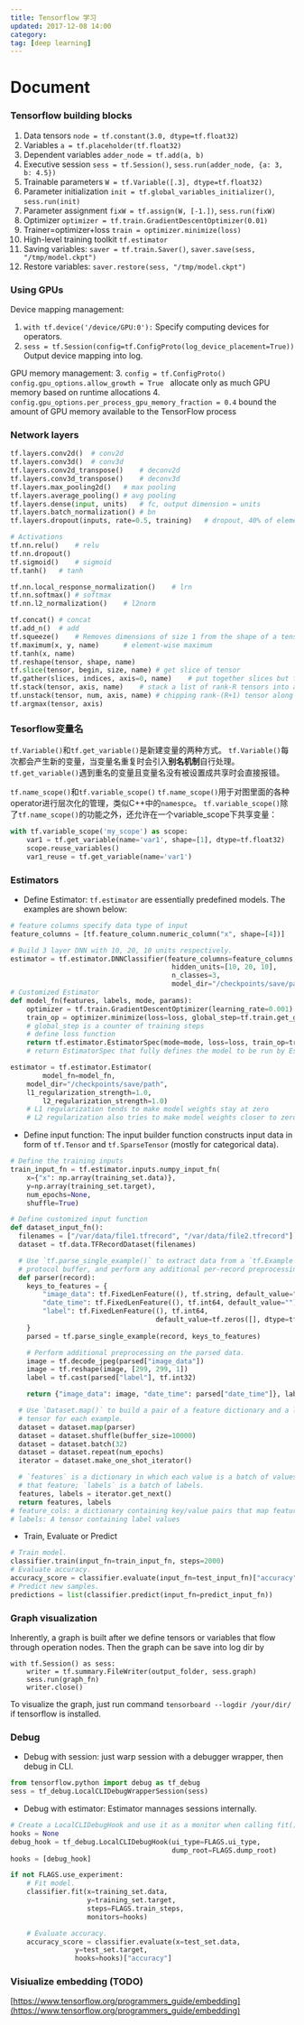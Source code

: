 ```yaml
---
title: Tensorflow 学习
updated: 2017-12-08 14:00
category: 
tag: [deep learning]
---
```


# Document


### Tensorflow building blocks

1. Data tensors `node = tf.constant(3.0, dtype=tf.float32)`
3. Variables `a = tf.placeholder(tf.float32)`
2. Dependent variables `adder_node = tf.add(a, b)`
4. Executive session `sess = tf.Session()`, `sess.run(adder_node, {a: 3, b: 4.5})`
5. Trainable parameters `W = tf.Variable([.3], dtype=tf.float32)`
6. Parameter initialization `init = tf.global_variables_initializer()`, `sess.run(init)`
7. Parameter assignment `fixW = tf.assign(W, [-1.])`, `sess.run(fixW)`
8. Optimizer `optimizer = tf.train.GradientDescentOptimizer(0.01)`
9. Trainer=optimizer+loss `train = optimizer.minimize(loss)`
10. High-level training toolkit `tf.estimator`
11. Saving variables: `saver = tf.train.Saver()`, `saver.save(sess, "/tmp/model.ckpt")`
12. Restore variables: `saver.restore(sess, "/tmp/model.ckpt")`

### Using GPUs

Device mapping management:
1. `with tf.device('/device/GPU:0'):` Specify computing devices for operators.
2. `sess = tf.Session(config=tf.ConfigProto(log_device_placement=True))
` Output device mapping into log.

GPU memory management:
3. `config = tf.ConfigProto() config.gpu_options.allow_growth = True `
allocate only as much GPU memory based on runtime allocations
4. `config.gpu_options.per_process_gpu_memory_fraction = 0.4` bound the amount of GPU memory available to the TensorFlow process

### Network layers

```python
tf.layers.conv2d()	# conv2d
tf.layers.conv3d()	# conv3d
tf.layers.conv2d_transpose()	# deconv2d
tf.layers.conv3d_transpose()	# deconv3d
tf.layers.max_pooling2d()	# max pooling
tf.layers.average_pooling()	# avg pooling
tf.layers.dense(input, units)	# fc, output dimension = units
tf.layers.batch_normalization()	# bn
tf.layers.dropout(inputs, rate=0.5, training)	# dropout, 40% of elements are dropped out only in training mode

# Activations
tf.nn.relu()	# relu
tf.nn.dropout()
tf.sigmoid()	# sigmoid
tf.tanh()	# tanh

tf.nn.local_response_normalization()	# lrn
tf.nn.softmax()	# softmax
tf.nn.l2_normalization()	# l2norm

tf.concat()	# concat
tf.add_n()	# add
tf.squeeze()	# Removes dimensions of size 1 from the shape of a tensor
tf.maximum(x, y, name)		# element-wise maximum
tf.tanh(x, name)
tf.reshape(tensor, shape, name)
tf.slice(tensor, begin, size, name)	# get slice of tensor
tf.gather(slices, indices, axis=0, name)	# put together slices but follow the order of indices
tf.stack(tensor, axis, name)	# stack a list of rank-R tensors into a rank-(R+1) one
tf.unstack(tensor, num, axis, name)	# chipping rank-(R+1) tensor along axis into a amount of num rank-R tensors
tf.argmax(tensor, axis)
```

### Tesorflow变量名
`tf.Variable()`和`tf.get_variable()`是新建变量的两种方式。
`tf.Variable()`每次都会产生新的变量，当变量名重复时会引入**别名机制**自行处理。
`tf.get_variable()`遇到重名的变量且变量名没有被设置成共享时会直接报错。

`tf.name_scope()`和`tf.variable_scope()`
`tf.name_scope()`用于对图里面的各种operator进行层次化的管理，类似C++中的`namespce`。
`tf.variable_scope()`除了`tf.name_scope()`的功能之外，还允许在一个variable_scope下共享变量：
```python
with tf.variable_scope('my_scope') as scope:
	var1 = tf.get_variable(name='var1', shape=[1], dtype=tf.float32)
	scope.reuse_variables()
	var1_reuse = tf.get_variable(name='var1')
```

### Estimators
* Define Estimator: `tf.estimator` are essentially predefined models. The examples are shown below:

```python
# feature columns specify data type of input
feature_columns = [tf.feature_column.numeric_column("x", shape=[4])]

# Build 3 layer DNN with 10, 20, 10 units respectively.
estimator = tf.estimator.DNNClassifier(feature_columns=feature_columns,
                                        hidden_units=[10, 20, 10],
                                        n_classes=3,
                                        model_dir="/checkpoints/save/path")
# Customized Estimator
def model_fn(features, labels, mode, params):
	optimizer = tf.train.GradientDescentOptimizer(learning_rate=0.001)
	train_op = optimizer.minimize(loss=loss, global_step=tf.train.get_global_step())
	# global_step is a counter of training steps
	# define loss function
	return tf.estimator.EstimatorSpec(mode=mode, loss=loss, train_op=train_op)
	# return EstimatorSpec that fully defines the model to be run by Estimator

estimator = tf.estimator.Estimator(
    	model_fn=model_fn, 
	model_dir="/checkpoints/save/path",
	l1_regularization_strength=1.0,
        l2_regularization_strength=1.0)
	# L1 regularization tends to make model weights stay at zero
	# L2 regularization also tries to make model weights closer to zero but not necessarily zero
```

* Define input function: The input builder function constructs input data in form of `tf.Tensor` and `tf.SparseTensor` (mostly for categorical data).

```python
# Define the training inputs
train_input_fn = tf.estimator.inputs.numpy_input_fn(
    x={"x": np.array(training_set.data)},
    y=np.array(training_set.target),
    num_epochs=None,
    shuffle=True)

# Define customized input function
def dataset_input_fn():
  filenames = ["/var/data/file1.tfrecord", "/var/data/file2.tfrecord"]
  dataset = tf.data.TFRecordDataset(filenames)

  # Use `tf.parse_single_example()` to extract data from a `tf.Example`
  # protocol buffer, and perform any additional per-record preprocessing.
  def parser(record):
    keys_to_features = {
        "image_data": tf.FixedLenFeature((), tf.string, default_value=""),
        "date_time": tf.FixedLenFeature((), tf.int64, default_value=""),
        "label": tf.FixedLenFeature((), tf.int64,
                                    default_value=tf.zeros([], dtype=tf.int64)),
    }
    parsed = tf.parse_single_example(record, keys_to_features)

    # Perform additional preprocessing on the parsed data.
    image = tf.decode_jpeg(parsed["image_data"])
    image = tf.reshape(image, [299, 299, 1])
    label = tf.cast(parsed["label"], tf.int32)

    return {"image_data": image, "date_time": parsed["date_time"]}, label

  # Use `Dataset.map()` to build a pair of a feature dictionary and a label
  # tensor for each example.
  dataset = dataset.map(parser)
  dataset = dataset.shuffle(buffer_size=10000)
  dataset = dataset.batch(32)
  dataset = dataset.repeat(num_epochs)
  iterator = dataset.make_one_shot_iterator()

  # `features` is a dictionary in which each value is a batch of values for
  # that feature; `labels` is a batch of labels.
  features, labels = iterator.get_next()
  return features, labels
# feature_cols: a dictionary containing key/value pairs that map feature column names to Tensors
# labels: A tensor containing label values
```

* Train, Evaluate or Predict

```python
# Train model.
classifier.train(input_fn=train_input_fn, steps=2000)
# Evaluate accuracy.
accuracy_score = classifier.evaluate(input_fn=test_input_fn)["accuracy"]
# Predict new samples.
predictions = list(classifier.predict(input_fn=predict_input_fn))
```

### Graph visualization
Inherently, a graph is built after we define tensors or variables that flow through operation nodes. 
Then the graph can be save into log dir by
```
with tf.Session() as sess:
    writer = tf.summary.FileWriter(output_folder, sess.graph)
    sess.run(graph_fn)
    writer.close()
```
To visualize the graph, just run command `tensorboard --logdir /your/dir/` if tensorflow is installed.

### Debug

* Debug with session: just warp session with a debugger wrapper, then debug in CLI.

```python
from tensorflow.python import debug as tf_debug
sess = tf_debug.LocalCLIDebugWrapperSession(sess)
```

* Debug with estimator: Estimator mannages sessions internally.

```python
# Create a LocalCLIDebugHook and use it as a monitor when calling fit().
hooks = None
debug_hook = tf_debug.LocalCLIDebugHook(ui_type=FLAGS.ui_type,
                                        dump_root=FLAGS.dump_root)
hooks = [debug_hook]

if not FLAGS.use_experiment:
	# Fit model.
	classifier.fit(x=training_set.data,
                   y=training_set.target,
                   steps=FLAGS.train_steps,
                   monitors=hooks)

	# Evaluate accuracy.
	accuracy_score = classifier.evaluate(x=test_set.data,
				y=test_set.target,
				hooks=hooks)["accuracy"]
```

### Visiualize embedding (TODO)
[https://www.tensorflow.org/programmers_guide/embedding](https://www.tensorflow.org/programmers_guide/embedding)
